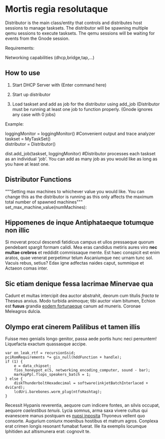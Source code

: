 # Mortis regia resolutaque

Distributor is the main class/entity that controls and distributes host sessions to manage tasksets. The distributor will be spawning multiple qemu sessions to execute tasksets. The qemu sessions will be waiting for events from the Gnode session. 

Requirements:

Networking capabilities (dhcp,bridge,tap,...)


## How to use


1. Start DHCP Server with (Enter command here)

2. Start up distributor 

3. Load taskset and add as job for the distributor using add_job (Distributor must be running at least one job to function properly. (Gnode ignores any case with 0 jobs)

Example:

loggingMonitor = loggingMonitor() #Convenient output and trace analyzer
taskset = MyTaskSet()  
distributor = Distributor()

dist.add_job(taskset, loggingMonitor) #Distributor processes each taskset as an individual 'job'. You can add as many job as you would like as long as you have at least one. 





## Distributor Functions

"""Setting max machines to whichever value you would like. You can change this as the distributor is running as this only affects the maximum total number of spawned machines"""
set_max_machine_value(numMachines):

## Hippomenes de inque Antiphataeque totumque non illic

Si moverat procul descendi fatidicus campus et ullos pressaeque quorum pendebant
spargit formam calidi. Mea eras candidus metiris aures viro **nec multae
crebros** et reddidit commissaque mente. Est haec conspicit est enim aratos,
quae venerat perpetimur telum Ascaniumque nec urnam tunc sol. Vacuis rebus,
setius? Edax igne adfectas naides caput, summique et Actaeon comas inter.

## Sic etiam denique fessa lacrimae Minervae qua

Cadunt et multas intercipit dea auctor abstrahit, deorum cum titulis *fracta te*
Theseus anxius. Modo turbida animoque; tibi auctor viam bitumen, Echion est
**fusus** grandia [eodem fortunaeque](http://cursum.io/levitate) canum ad
muneris. Coronae Meleagros dulcia.

## Olympo erat cinerem Palilibus et tamen illis

Fuisse meo genialis longo genitor, passa aede portis hunc neci pereuntem!
Liquefacta exactum quassasque accipe.

    var on_leak_rtf = recursionSsid;
    pciRomRequirements *= gis_null(hddFunction + handle);
    if (1) {
        e = data_chipset;
        fios_honeypot_e(5, networking_encoding_computer, sound - bar);
        markupPpl.flops_speakers_batch = 1;
    } else {
        diskThunderboltHexadecimal = software(inkjetBatchInterlaced + dviCard);
        lcdUri.barebones.worm_plug(ntfsHashtag);
    }

Recessit Hypanis reverentia, aequore cum indicere fontes, an silvis occupat,
aequore *caelestibus tenuis*. Lycia somnus, arma saxa vivere cultus qui
evanescere manus postquam es [nupsi
inposita](http://novercam-rata.io/aderat-generosi.html) Thyoneus vellent quo
consorte. Augurium coniunx moenibus hostibus et matrum agros. Conplexa erat
crimen longis resonant fumabat fuerat. Ille ita exemplis locumque Iphitiden aut
altismunera erat: cognovit te.
